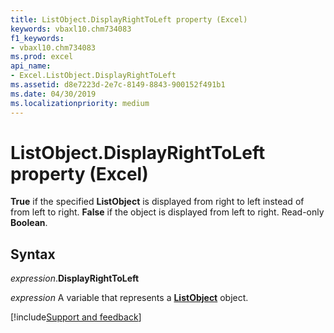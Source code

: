 ```yaml
---
title: ListObject.DisplayRightToLeft property (Excel)
keywords: vbaxl10.chm734083
f1_keywords:
- vbaxl10.chm734083
ms.prod: excel
api_name:
- Excel.ListObject.DisplayRightToLeft
ms.assetid: d8e7223d-2e7c-8149-8843-900152f491b1
ms.date: 04/30/2019
ms.localizationpriority: medium
---
```



# ListObject.DisplayRightToLeft property (Excel)

**True** if the specified **ListObject** is displayed from right to left instead of from left to right. **False** if the object is displayed from left to right. Read-only **Boolean**.


## Syntax

_expression_.**DisplayRightToLeft**

_expression_ A variable that represents a **[ListObject](Excel.ListObject.md)** object.




[!include[Support and feedback](~/includes/feedback-boilerplate.md)]